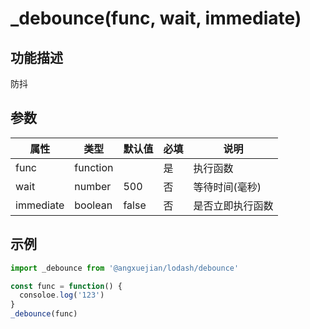 # _debounce(func, wait, immediate)

## 功能描述
防抖

## 参数

属性 | 类型 | 默认值 | 必填 | 说明
---  | ---  | ---  | --- | ---
func | function | | 是 | 执行函数
wait | number | 500 | 否 | 等待时间(毫秒)
immediate | boolean | false | 否 | 是否立即执行函数



## 示例
```js
import _debounce from '@angxuejian/lodash/debounce'

const func = function() {
  consoloe.log('123')
}
_debounce(func)
```